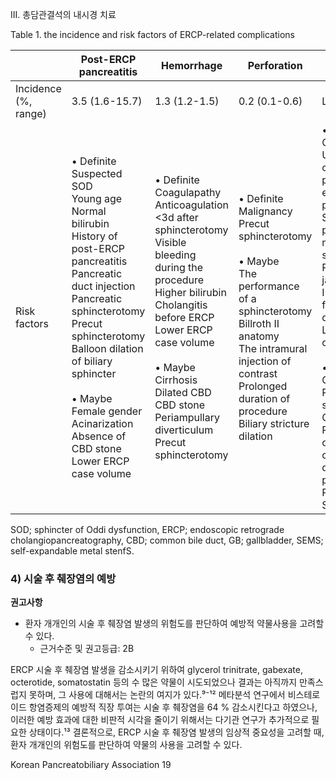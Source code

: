 III. 총담관결석의 내시경 치료

Table 1. the incidence and risk factors of ERCP-related complications

| | Post-ERCP pancreatitis | Hemorrhage | Perforation | Biliary tract infection |
|---|---|---|---|---|
| Incidence (%, range) | 3.5 (1.6-15.7) | 1.3 (1.2-1.5) | 0.2 (0.1-0.6) | Less than 1 |
| Risk factors | • Definite<br>Suspected SOD<br>Young age<br>Normal bilirubin<br>History of post-ERCP pancreatitis<br>Pancreatic duct injection<br>Pancreatic sphincterotomy<br>Precut sphincterotomy<br>Balloon dilation of biliary sphincter<br><br>• Maybe<br>Female gender<br>Acinarization<br>Absence of CBD stone<br>Lower ERCP case volume | • Definite<br>Coagulapathy<br>Anticoagulation <3d after sphincterotomy<br>Visible bleeding during the procedure<br>Higher bilirubin<br>Cholangitis before ERCP<br>Lower ERCP case volume<br><br>• Maybe<br>Cirrhosis<br>Dilated CBD<br>CBD stone<br>Periampullary diverticulum<br>Precut sphincterotomy | • Definite<br>Malignancy<br>Precut sphincterotomy<br><br>• Maybe<br>The performance of a sphincterotomy<br>Billroth II anatomy<br>The intramural injection of contrast<br>Prolonged duration of procedure<br>Biliary stricture dilation | • Definite<br>Cholangitis<br>Use of combined percutaneous-endoscopic procedures<br>Stent placement in malignant strictures<br>Presence of jaundice<br>Incomplete or failed biliary drainage<br>Lower ERCP case volume<br><br>• Maybe<br>Cholecystitis<br>Presence of stones in the GB<br>Possibly filling of the GB with contrast during the procedure<br>Placement of SEMSs |

SOD; sphincter of Oddi dysfunction, ERCP; endoscopic retrograde cholangiopancreatography, CBD; common bile duct, GB; gallbladder, SEMS; self-expandable metal stenfS.

### 4) 시술 후 췌장염의 예방

**권고사항**
- 환자 개개인의 시술 후 췌장염 발생의 위험도를 판단하여 예방적 약물사용을 고려할 수 있다.
  - 근거수준 및 권고등급: 2B

ERCP 시술 후 췌장염 발생을 감소시키기 위하여 glycerol trinitrate, gabexate, octerotide, somatostatin 등의 수 많은 약물이 시도되었으나 결과는 아직까지 만족스럽지 못하며, 그 사용에 대해서는 논란의 여지가 있다.⁹⁻¹² 메타분석 연구에서 비스테로이드 항염증제의 예방적 직장 투여는 시술 후 췌장염을 64 % 감소시킨다고 하였으나, 이러한 예방 효과에 대한 비판적 시각을 줄이기 위해서는 다기관 연구가 추가적으로 필요한 상태이다.¹³ 결론적으로, ERCP 시술 후 췌장염 발생의 임상적 중요성을 고려할 때, 환자 개개인의 위험도를 판단하여 약물의 사용을 고려할 수 있다.

Korean Pancreatobiliary Association <PAGE>19